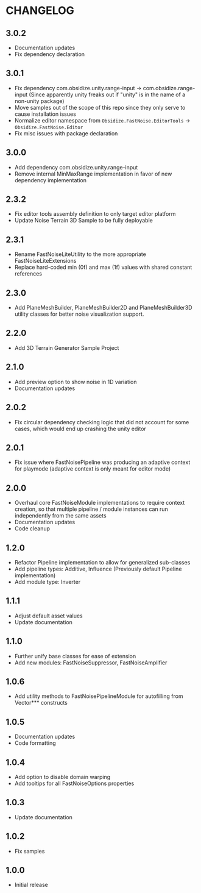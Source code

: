 # CHANGELOG

## 3.0.2

- Documentation updates
- Fix dependency declaration

## 3.0.1

- Fix dependency com.obsidize.unity.range-input -> com.obsidize.range-input
  (Since apparently unity freaks out if "unity" is in the name of a non-unity
  package)
- Move samples out of the scope of this repo since they only serve to cause
  installation issues
- Normalize editor namespace from `Obsidize.FastNoise.EditorTools` ->
  `Obsidize.FastNoise.Editor`
- Fix misc issues with package declaration

## 3.0.0

- Add dependency com.obsidize.unity.range-input
- Remove internal MinMaxRange implementation in favor of new dependency
  implementation

## 2.3.2

- Fix editor tools assembly definition to only target editor platform
- Update Noise Terrain 3D Sample to be fully deployable

## 2.3.1

- Rename FastNoiseLiteUtility to the more appropriate FastNoiseLiteExtensions
- Replace hard-coded min (0f) and max (1f) values with shared constant
  references

## 2.3.0

- Add PlaneMeshBuilder, PlaneMeshBuilder2D and PlaneMeshBuilder3D utility
  classes for better noise visualization support.

## 2.2.0

- Add 3D Terrain Generator Sample Project

## 2.1.0

- Add preview option to show noise in 1D variation
- Documentation updates

## 2.0.2

- Fix circular dependency checking logic that did not account for some cases,
  which would end up crashing the unity editor

## 2.0.1

- Fix issue where FastNoisePipeline was producing an adaptive context for
  playmode (adaptive context is only meant for editor mode)

## 2.0.0

- Overhaul core FastNoiseModule implementations to require context creation, so
  that multiple pipeline / module instances can run independently from the same
  assets
- Documentation updates
- Code cleanup

## 1.2.0

- Refactor Pipeline implementation to allow for generalized sub-classes
- Add pipeline types: Additive, Influence (Previously default Pipeline
  implementation)
- Add module type: Inverter

## 1.1.1

- Adjust default asset values
- Update documentation

## 1.1.0

- Further unify base classes for ease of extension
- Add new modules: FastNoiseSuppressor, FastNoiseAmplifier

## 1.0.6

- Add utility methods to FastNoisePipelineModule for autofilling from Vector***
  constructs

## 1.0.5

- Documentation updates
- Code formatting

## 1.0.4

- Add option to disable domain warping
- Add tooltips for all FastNoiseOptions properties

## 1.0.3

- Update documentation

## 1.0.2

- Fix samples

## 1.0.0

- Initial release
